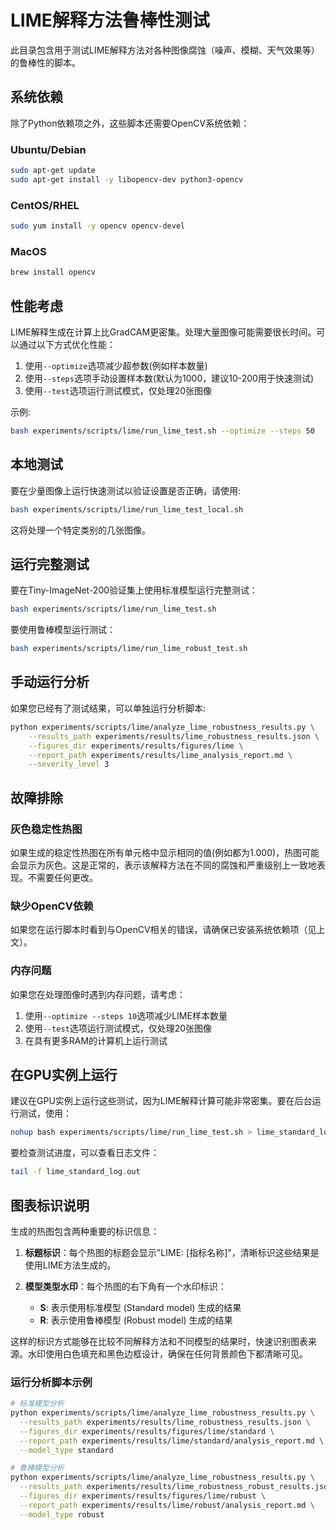 # LIME解释方法鲁棒性测试

此目录包含用于测试LIME解释方法对各种图像腐蚀（噪声、模糊、天气效果等）的鲁棒性的脚本。

## 系统依赖

除了Python依赖项之外，这些脚本还需要OpenCV系统依赖：

### Ubuntu/Debian
```bash
sudo apt-get update
sudo apt-get install -y libopencv-dev python3-opencv
```

### CentOS/RHEL
```bash
sudo yum install -y opencv opencv-devel
```

### MacOS
```bash
brew install opencv
```

## 性能考虑

LIME解释生成在计算上比GradCAM更密集。处理大量图像可能需要很长时间。可以通过以下方式优化性能：

1. 使用`--optimize`选项减少超参数(例如样本数量)
2. 使用`--steps`选项手动设置样本数(默认为1000，建议10-200用于快速测试)
3. 使用`--test`选项运行测试模式，仅处理20张图像

示例:
```bash
bash experiments/scripts/lime/run_lime_test.sh --optimize --steps 50
```

## 本地测试

要在少量图像上运行快速测试以验证设置是否正确，请使用:

```bash
bash experiments/scripts/lime/run_lime_test_local.sh
```

这将处理一个特定类别的几张图像。

## 运行完整测试

要在Tiny-ImageNet-200验证集上使用标准模型运行完整测试：

```bash
bash experiments/scripts/lime/run_lime_test.sh
```

要使用鲁棒模型运行测试：

```bash
bash experiments/scripts/lime/run_lime_robust_test.sh
```

## 手动运行分析

如果您已经有了测试结果，可以单独运行分析脚本:

```bash
python experiments/scripts/lime/analyze_lime_robustness_results.py \
    --results_path experiments/results/lime_robustness_results.json \
    --figures_dir experiments/results/figures/lime \
    --report_path experiments/results/lime_analysis_report.md \
    --severity_level 3
```

## 故障排除

### 灰色稳定性热图

如果生成的稳定性热图在所有单元格中显示相同的值(例如都为1.000)，热图可能会显示为灰色。这是正常的，表示该解释方法在不同的腐蚀和严重级别上一致地表现。不需要任何更改。

### 缺少OpenCV依赖

如果您在运行脚本时看到与OpenCV相关的错误，请确保已安装系统依赖项（见上文）。

### 内存问题

如果您在处理图像时遇到内存问题，请考虑：
1. 使用`--optimize --steps 10`选项减少LIME样本数量
2. 使用`--test`选项运行测试模式，仅处理20张图像
3. 在具有更多RAM的计算机上运行测试

## 在GPU实例上运行

建议在GPU实例上运行这些测试，因为LIME解释计算可能非常密集。要在后台运行测试，使用：

```bash
nohup bash experiments/scripts/lime/run_lime_test.sh > lime_standard_log.out 2>&1 &
```

要检查测试进度，可以查看日志文件：

```bash
tail -f lime_standard_log.out
```

## 图表标识说明

生成的热图包含两种重要的标识信息：

1. **标题标识**：每个热图的标题会显示"LIME: [指标名称]"，清晰标识这些结果是使用LIME方法生成的。

2. **模型类型水印**：每个热图的右下角有一个水印标识：
   - **S**: 表示使用标准模型 (Standard model) 生成的结果
   - **R**: 表示使用鲁棒模型 (Robust model) 生成的结果

这样的标识方式能够在比较不同解释方法和不同模型的结果时，快速识别图表来源。水印使用白色填充和黑色边框设计，确保在任何背景颜色下都清晰可见。

### 运行分析脚本示例

```bash
# 标准模型分析
python experiments/scripts/lime/analyze_lime_robustness_results.py \
  --results_path experiments/results/lime_robustness_results.json \
  --figures_dir experiments/results/figures/lime/standard \
  --report_path experiments/results/lime/standard/analysis_report.md \
  --model_type standard

# 鲁棒模型分析
python experiments/scripts/lime/analyze_lime_robustness_results.py \
  --results_path experiments/results/lime_robustness_robust_results.json \
  --figures_dir experiments/results/figures/lime/robust \
  --report_path experiments/results/lime/robust/analysis_report.md \
  --model_type robust
``` 